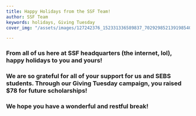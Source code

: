 ```yaml
---
title: Happy Holidays from the SSF Team!
author: SSF Team
keywords: holidays, Giving Tuesday
cover_img: "/assets/images/127242376_152331336589837_7029298521391985404_n.jpg"

---
```

### From all of us here at SSF headquarters (the internet, lol), **happy holidays** to you and yours!

### We are so grateful for all of your support for us and SEBS students. **Through our Giving Tuesday campaign, you raised $78 for future scholarships!**

### We hope you have a wonderful and restful break!